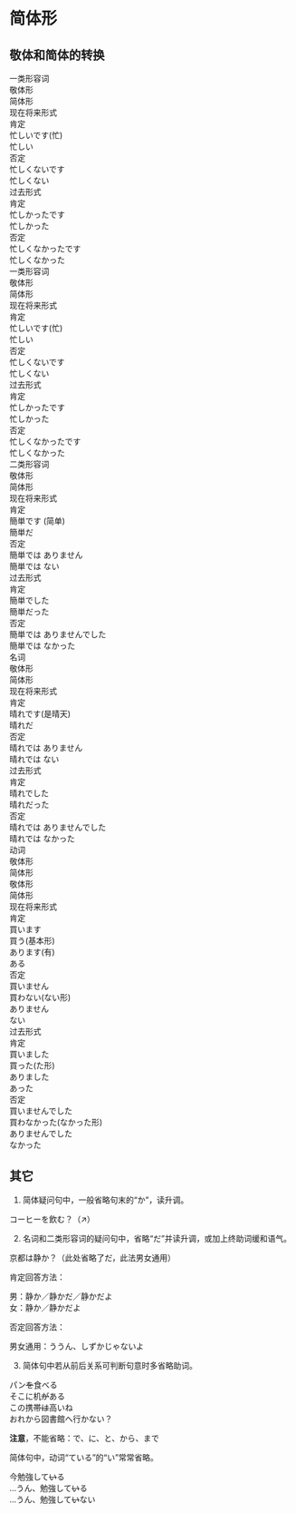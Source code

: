 # 简体形

## 敬体和简体的转换

<clean-table>
  <div class="c2 b reverse">一类形容词</div>
  <div class="b">敬体形</div>
  <div class="b">简体形</div>

  <div class="r2">现在将来形式</div>
  <div>肯定</div>
  <div>忙しいです(忙)</div>
  <div>忙しい</div>

  <div>否定</div>
  <div>忙しくないです</div>
  <div>忙しくない</div>

  <div class="r2">过去形式</div>
  <div>肯定</div>
  <div>忙しかったです</div>
  <div>忙しかった</div>

  <div>否定</div>
  <div>忙しくなかったです</div>
  <div>忙しくなかった</div>
</clean-table>

<clean-table>

  <div class="c2 b reverse">一类形容词</div>
  <div class="b">敬体形</div>
  <div class="b">简体形</div>

  <div class="r2">现在将来形式</div>
  <div>肯定</div>
  <div>忙しいです(忙)</div>
  <div>忙しい</div>

  <div>否定</div>
  <div>忙しくないです</div>
  <div>忙しくない</div>

  <div class="r2">过去形式</div>
  <div>肯定</div>
  <div>忙しかったです</div>
  <div>忙しかった</div>

  <div>否定</div>
  <div>忙しくなかったです</div>
  <div>忙しくなかった</div>

</clean-table>

<clean-table>

  <div class="c2 b reverse">二类形容词</div>
  <div class="b">敬体形</div>
  <div class="b">简体形</div>

  <div class="r2">现在将来形式</div>
  <div>肯定</div>
  <div>簡単です (简单)</div>
  <div>簡単だ</div>

  <div>否定</div>
  <div>簡単では ありません</div>
  <div>簡単では ない</div>

  <div class="r2">过去形式</div>
  <div>肯定</div>
  <div>簡単でした</div>
  <div>簡単だった</div>

  <div>否定</div>
  <div>簡単では ありませんでした</div>
  <div>簡単では なかった</div>

</clean-table>

<clean-table>
  <div class="c2 b reverse">名词</div>
  <div class="b">敬体形</div>
  <div class="b">简体形</div>

  <div class="r2">现在将来形式</div>
  <div>肯定</div>
  <div>晴れです(是晴天)</div>
  <div>晴れだ</div>

  <div>否定</div>
  <div>晴れでは ありません</div>
  <div>晴れでは ない</div>

  <div class="r2">过去形式</div>
  <div>肯定</div>
  <div>晴れでした</div>
  <div>晴れだった</div>

  <div>否定</div>
  <div>晴れでは ありませんでした</div>
  <div>晴れでは なかった</div>

</clean-table>

<clean-table columns="55px 45px 1fr 1.3fr 1fr 0.7fr">

  <div class="c2 b reverse">动词</div>
  <div class="b">敬体形</div>
  <div class="b">简体形</div>
  <div class="b">敬体形</div>
  <div class="b">简体形</div>

  <div class="r2">现在将来形式</div>
  <div>肯定</div>
  <div>買います</div>
  <div>買う(基本形)</div>
  <div>あります(有)</div>
  <div>ある</div>

  <div>否定</div>
  <div>買いません</div>
  <div>買わない(ない形)</div>
  <div>ありません</div>
  <div>ない</div>

  <div class="r2">过去形式</div>
  <div>肯定</div>
  <div>買いました</div>
  <div>買った(た形)</div>
  <div>ありました</div>
  <div>あった</div>

  <div>否定</div>
  <div>買いませんでした</div>
  <div>買わなかった(なかった形)</div>
  <div>ありませんでした</div>
  <div>なかった</div>

</clean-table>

## 其它

1.  简体疑问句中，一般省略句末的“か”，读升调。

<sentences>
  <div>コーヒーを飲む？（↗）</div>
</sentences>

2.  名词和二类形容词的疑问句中，省略“だ”并读升调，或加上终助词缓和语气。

<sentences>
  <div>京都は静か？（此处省略了だ，此法男女通用）</div>
</sentences>

肯定回答方法：

<sentences>
  <div>男：静か／静かだ／静かだよ</div>
  <div>女：静か／静かだよ</div>
</sentences>

否定回答方法：

<sentences>
  <div>男女通用：ううん、しずかじゃないよ</div>
</sentences>

3.  简体句中若从前后关系可判断句意时多省略助词。

<sentences>
  <div>パン<s>を</s>食べる</div>
  <div>そこに机<s>が</s>ある</div>
  <div>この携帯<s>は</s>高いね</div>
  <div>おれから図書館へ行かない？</div>
</sentences>

**注意**，不能省略：で、に、と、から、まで

简体句中，动词“ている”的“い”常常省略。

<sentences>
  <div>今勉強して<s>い</s>る</div>
  <div>…うん、勉強して<s>い</s>る</div>
  <div>…うん、勉強して<s>い</s>ない</div>
</sentences>

<style lang="scss">
</style>
